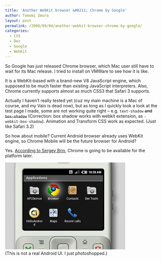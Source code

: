 ```yaml
---
title: 'Another WebKit browser &#8211; Chrome by Google'
author: Tomomi Imura
layout: post
permalink: /2008/09/04/another-webkit-browser-chrome-by-google/
categories:
  - CSS
  - Dev
  - Google
  - WebKit
---
```

So Google has just released Chrome browser, which Mac user still have to wait for its Mac release. I tried to install on VMWare to see how it is like.

It is a WebKit-based with a brand-new V8 JavaScript engine, which supposed to be much faster than existing JavaScript interpreters. Also, Chrome currently supports almost as much CSS3 that Safari 3 supports. 

Actually I haven’t really tested yet (cuz my main machine is a Mac of course, and my Vaio is dead now), but as long as I quickly took a look at the test page I made, some are not working quite right &#8211; e.g. `text-shadow` <del datetime="2009-01-23T20:38:06+00:00">and <code>box-shadow</code></del> (Correction: box shadow works with webkit extension, as `-webkit-box-shadow`). Animation and Transform CSS work as expected. (Just like Safari 3.2) 

So how about mobile? Current Android browser already uses WebKit engine, so Chrome Mobile will be the future browser for Android?

Yes. <a href="http://news.cnet.com/8301-1001_3-10031318-92.html?part=rss&subj=news&tag=2547-1_3-0-20" target="_blank">According to Sergey Brin</a>, Chrome is going to be available for the platform later.

![Chrome on Android][1]  
(This is not a real Android UI. I just photoshopped.)

 [1]: /assets/images/wp-content/misc/chromeAndroid.jpg